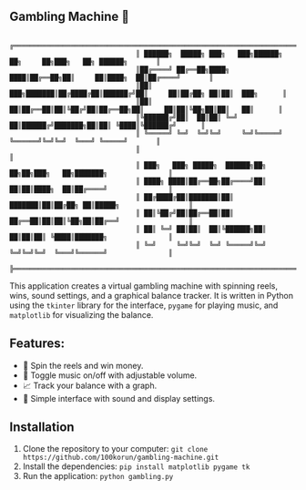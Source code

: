 ## Gambling Machine 🎰

```
                               ╔════════════════════════════════════════════════════════════════════════╗
                               ║ ██████╗  █████╗ ███╗   ███╗██████╗ ██╗     ██╗███╗   ██╗ ██████╗       ║
                               ║██╔════╝ ██╔══██╗████╗ ████║██╔══██╗██║     ██║████╗  ██║██╔════╝       ║
                               ║██║  ███╗███████║██╔████╔██║██████╔╝██║     ██║██╔██╗ ██║██║  ███╗      ║
                               ║██║   ██║██╔══██║██║╚██╔╝██║██╔══██╗██║     ██║██║╚██╗██║██║   ██║      ║
                               ║╚██████╔╝██║  ██║██║ ╚═╝ ██║██████╔╝███████╗██║██║ ╚████║╚██████╔╝      ║
                               ║ ╚═════╝ ╚═╝  ╚═╝╚═╝     ╚═╝╚═════╝ ╚══════╝╚═╝╚═╝  ╚═══╝ ╚═════╝       ║
                               ║                                                                        ║
                               ║ ███╗   ███╗ █████╗  ██████╗██╗  ██╗██╗███╗   ██╗███████╗               ║
                               ║ ████╗ ████║██╔══██╗██╔════╝██║  ██║██║████╗  ██║██╔════╝               ║
                               ║ ██╔████╔██║███████║██║     ███████║██║██╔██╗ ██║█████╗                 ║
                               ║ ██║╚██╔╝██║██╔══██║██║     ██╔══██║██║██║╚██╗██║██╔══╝                 ║
                               ║ ██║ ╚═╝ ██║██║  ██║╚██████╗██║  ██║██║██║ ╚████║███████╗               ║
                               ║ ╚═╝     ╚═╝╚═╝  ╚═╝ ╚═════╝╚═╝  ╚═╝╚═╝╚═╝  ╚═══╝╚══════╝               ║
                               ╠════════════════════════════════════════════════════════════════════════╣
```

This application creates a virtual gambling machine with spinning reels, wins, sound settings, and a graphical balance tracker. It is written in Python using the `tkinter` library for the interface, `pygame` for playing music, and `matplotlib` for visualizing the balance.

## Features:
- 🎰 Spin the reels and win money.
- 🎵 Toggle music on/off with adjustable volume.
- 📈 Track your balance with a graph.
- 🔧 Simple interface with sound and display settings.

## Installation

1. Clone the repository to your computer:
```git clone https://github.com/100korun/gambling-machine.git```
2. Install the dependencies:
   ```pip install matplotlib pygame tk```
3. Run the application:
  ```python gambling.py```
